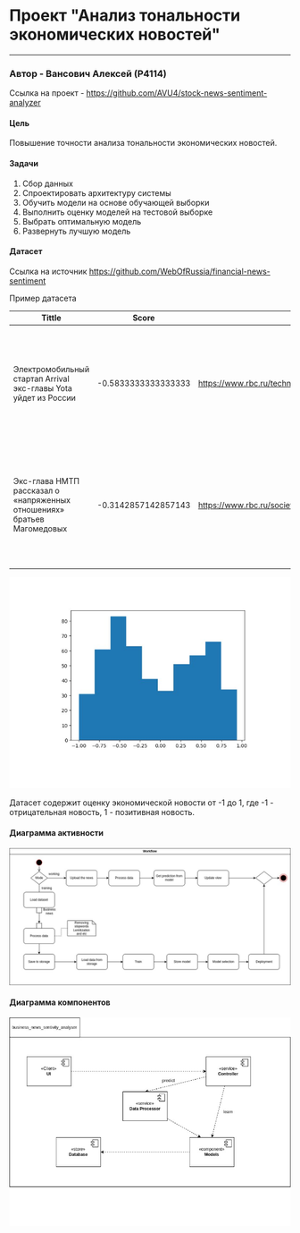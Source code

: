 # Проект "Анализ тональности экономических новостей"
-----
### Автор - Вансович Алексей (P4114)

Ссылка на проект - https://github.com/AVU4/stock-news-sentiment-analyzer

#### Цель
Повышение точности анализа тональности экономических новостей.

#### Задачи
1. Сбор данных
2. Спроектировать архитектуру системы
2. Обучить модели на основе обучающей выборки
3. Выполнить оценку моделей на тестовой выборке
4. Выбрать оптимальную модель
5. Развернуть лучшую модель


#### Датасет

Ссылка на источник https://github.com/WebOfRussia/financial-news-sentiment

Пример датасета

| Tittle                                                                   | Score                | Link      | Summary       | Published     | Tickers   |
|--------------------------------------------------------------------------|----------------------| --- | --- | --- | --- |
| Электромобильный стартап Arrival экс-главы Yota уйдет из России          | -0.5833333333333333  | https://www.rbc.ru/technology_and_media/12/05/2022/627c67ed9a7947d6d77cd3c3	| Британский электромобильный стартап Arrival, который основал экс-глава телекоммуникационного оператора Yota и бывший замминистра связи Денис Свердлов, намерен прекратить деятельность в России, сообщает Financial Times. | Thu, 12 May 2022 05:10:01 +0300 | ARVL |
| Экс-глава НМТП рассказал о «напряженных отношениях» братьев Магомедовых  | -0.3142857142857143  | https://www.rbc.ru/society/16/11/2020/5fb2709d9a7947745d46579f | Экс-председатель совета директоров Новороссийского морского торгового порта (НМТП) рассказал в Хамовническом суде о напряженных отношениях между братьями Магомедовыми. В суде рассматривают иск Генпрокуратуры по изъятию $750 млн. | Fri, 20 May 2022 19:13:18 +0300	| NMTP |

![Image](images/dataset.jpg)

Датасет содержит оценку экономической новости от -1 до 1, где -1 - отрицательная новость, 1 - позитивная новость.

#### Диаграмма активности

![Image](images/analysis_sensivity_activity_diagram.jpg)

#### Диаграмма компонентов

![Image](images/analysis_sentivity_diagramm_component.jpg)
